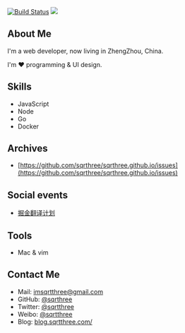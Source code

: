 [![Build Status](https://travis-ci.org/sqrthree/MyBlog.svg?branch=master)](https://travis-ci.org/sqrthree/MyBlog) [![](https://david-dm.org/sqrthree/lite.svg)](http://blog.sqrtthree.com/)

## About Me

I'm a web developer, now living in ZhengZhou, China.

I'm ❤ programming & UI design.

## Skills

- JavaScript
- Node
- Go
- Docker

## Archives

* [https://github.com/sqrthree/sqrthree.github.io/issues](https://github.com/sqrthree/sqrthree.github.io/issues)

## Social events

* [掘金翻译计划](https://github.com/xitu/gold-miner)

## Tools

* Mac & vim

## Contact Me

- Mail: [imsqrtthree@gmail.com](mailto:imsqrtthree@gmail.com)
- GitHub: [@sqrthree](https://github.com/sqrthree)
- Twitter: [@sqrtthree](https://twitter.com/sqrtthree)
- Weibo: [@sqrtthree](http://weibo.com/sqrtthree)
- Blog: [blog.sqrtthree.com/](http://blog.sqrtthree.com/)
